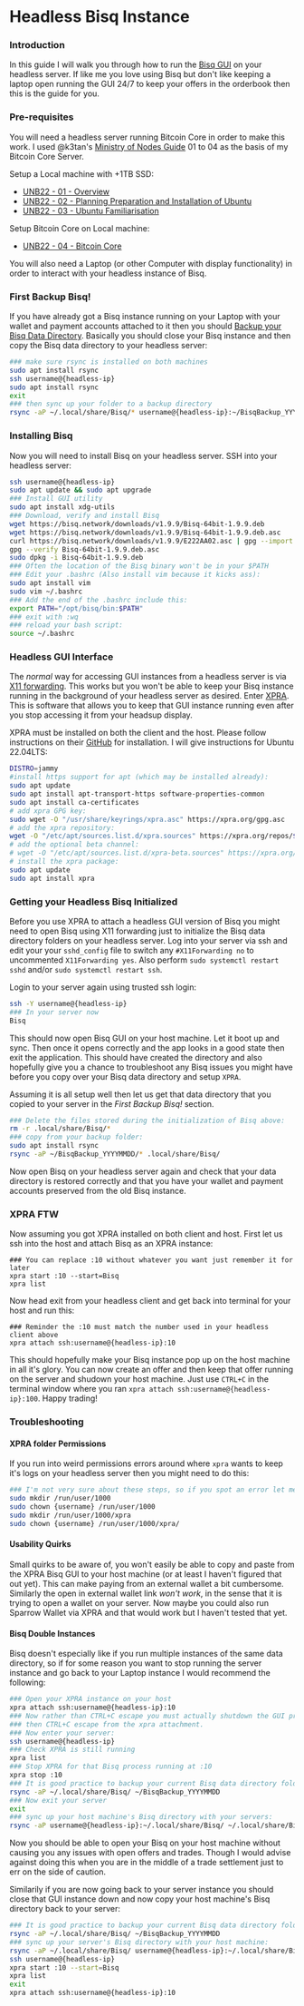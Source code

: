 # Headless Bisq Instance

### Introduction

In this guide I will walk you through how to run the [Bisq GUI](https://bisq.network/) on your headless server. If like me you love using Bisq but don't like keeping a laptop open running the GUI 24/7 to keep your offers in the orderbook then this is the guide for you.

### Pre-requisites

You will need a headless server running Bitcoin Core in order to make this work. I used @k3tan's [Ministry of Nodes Guide](https://youtube.com/playlist?list=PLCRbH-IWlcW2A_kpx2XwAMgT0rcZEZ2Cg) 01 to 04 as the basis of my Bitcoin Core Server.

Setup a Local machine with +1TB SSD:
- [UNB22 - 01 - Overview](https://youtu.be/9Kb7TobTNPI)
- [UNB22 - 02 - Planning Preparation and Installation of Ubuntu](https://youtu.be/siCQvYD6pro)
- [UNB22 - 03 - Ubuntu Familiarisation](https://youtu.be/YpRuP_X1D2s)

Setup Bitcoin Core on Local machine:
- [UNB22 - 04 - Bitcoin Core](https://youtu.be/fx_mLXISrfM) 

You will also need a Laptop (or other Computer with display functionality) in order to interact with your headless instance of Bisq.

### First Backup Bisq!

If you have already got a Bisq instance running on your Laptop with your wallet and payment accounts attached to it then you should [Backup your Bisq Data Directory](https://bisq.wiki/Backing_up_application_data). Basically you should close your Bisq instance and then copy the Bisq data directory to your headless server:

```bash
### make sure rsync is installed on both machines
sudo apt install rsync
ssh username@{headless-ip}
sudo apt install rsync
exit
### then sync up your folder to a backup directory
rsync -aP ~/.local/share/Bisq/* username@{headless-ip}:~/BisqBackup_YYYYMMDD/
```

### Installing Bisq

Now you will need to install Bisq on your headless server. SSH into your headless server:

```bash
ssh username@{headless-ip}
sudo apt update && sudo apt upgrade
### Install GUI utility
sudo apt install xdg-utils
### Download, verify and install Bisq
wget https://bisq.network/downloads/v1.9.9/Bisq-64bit-1.9.9.deb
wget https://bisq.network/downloads/v1.9.9/Bisq-64bit-1.9.9.deb.asc
curl https://bisq.network/downloads/v1.9.9/E222AA02.asc | gpg --import
gpg --verify Bisq-64bit-1.9.9.deb.asc
sudo dpkg -i Bisq-64bit-1.9.9.deb
### Often the location of the Bisq binary won't be in your $PATH
### Edit your .bashrc (Also install vim because it kicks ass):
sudo apt install vim
sudo vim ~/.bashrc
### Add the end of the .bashrc include this:
export PATH="/opt/bisq/bin:$PATH"
### exit with :wq
### reload your bash script:
source ~/.bashrc
```

### Headless GUI Interface

The _normal_ way for accessing GUI instances from a headless server is via [X11 forwarding](https://nulb.app/x4mxj). This works but you won't be able to keep your Bisq instance running in the background of your headless server as desired. Enter [XPRA](https://www.xpra.org/). This is software that allows you to keep that GUI instance running even after you stop accessing it from your headsup display.

XPRA must be installed on both the client and the host. Please follow instructions on their [GitHub](https://github.com/Xpra-org/xpra) for installation. I will give instructions for Ubuntu 22.04LTS:

```bash
DISTRO=jammy
#install https support for apt (which may be installed already):
sudo apt update
sudo apt install apt-transport-https software-properties-common
sudo apt install ca-certificates
# add xpra GPG key:
sudo wget -O "/usr/share/keyrings/xpra.asc" https://xpra.org/gpg.asc
# add the xpra repository:
wget -O "/etc/apt/sources.list.d/xpra.sources" https://xpra.org/repos/$DISTRO/xpra.sources
# add the optional beta channel:
# wget -O "/etc/apt/sources.list.d/xpra-beta.sources" https://xpra.org/repos/$DISTRO/xpra-beta.sources
# install the xpra package:
sudo apt update
sudo apt install xpra
```

### Getting your Headless Bisq Initialized

Before you use XPRA to attach a headless GUI version of Bisq you might need to open Bisq using X11 forwarding just to initialize the Bisq data directory folders on your headless server. Log into your server via ssh and edit your your `sshd_config` file to switch any `#X11Forwarding no` to uncommented `X11Forwarding yes`. Also perform `sudo systemctl restart sshd` and/or `sudo systemctl restart ssh`.

Login to your server again using trusted ssh login:
```bash
ssh -Y username@{headless-ip}
### In your server now
Bisq
```

This should now open Bisq GUI on your host machine. Let it boot up and sync. Then once it opens correctly and the app looks in a good state then exit the application. This should have created the directory and also hopefully give you a chance to troubleshoot any Bisq issues you might have before you copy over your Bisq data directory and setup `XPRA`.

Assuming it is all setup well then let us get that data directory that you copied to your server in the _First Backup Bisq!_ section.
```bash
### Delete the files stored during the initialization of Bisq above:
rm -r .local/share/Bisq/*
### copy from your backup folder:
sudo apt install rsync
rsync -aP ~/BisqBackup_YYYYMMDD/* .local/share/Bisq/
```
Now open Bisq on your headless server again and check that your data directory is restored correctly and that you have your wallet and payment accounts preserved from the old Bisq instance.

### XPRA FTW

Now assuming you got XPRA installed on both client and host. First let us ssh into the host and attach Bisq as an XPRA instance:
```
### You can replace :10 without whatever you want just remember it for later
xpra start :10 --start=Bisq
xpra list
```
Now head exit from your headless client and get back into terminal for your host and run this:
```
### Reminder the :10 must match the number used in your headless client above
xpra attach ssh:username@{headless-ip}:10
```

This should hopefully make your Bisq instance pop up on the host machine in all it's glory. You can now create an offer and then keep that offer running on the server and shudown your host machine. Just use `CTRL+C` in the terminal window where you ran `xpra attach ssh:username@{headless-ip}:100`. Happy trading!

### Troubleshooting
#### XPRA folder Permissions
If you run into weird permissions errors around where `xpra` wants to keep it's logs on your headless server then you might need to do this:
```bash
### I'm not very sure about these steps, so if you spot an error let me know:
sudo mkdir /run/user/1000
sudo chown {username} /run/user/1000
sudo mkdir /run/user/1000/xpra
sudo chown {username} /run/user/1000/xpra/
```
#### Usability Quirks
Small quirks to be aware of, you won't easily be able to copy and paste from the XPRA Bisq GUI to your host machine (or at least I haven't figured that out yet). This can make paying from an external wallet a bit cumbersome. Similarly the open in external wallet link _won't work_, in the sense that it is trying to open a wallet on your server. Now maybe you could also run Sparrow Wallet via XPRA and that would work but I haven't tested that yet.

#### Bisq Double Instances
Bisq doesn't especially like if you run multiple instances of the same data directory, so if for some reason you want to stop running the server instance and go back to your Laptop instance I would recommend the following:
```bash
### Open your XPRA instance on your host
xpra attach ssh:username@{headless-ip}:10
### Now rather than CTRL+C escape you must actually shutdown the GUI properly first
### then CTRL+C escape from the xpra attachment.
### Now enter your server:
ssh username@{headless-ip}
### Check XPRA is still running
xpra list
### Stop XPRA for that Bisq process running at :10
xpra stop :10
### It is good practice to backup your current Bisq data directory folder on your server first:
rsync -aP ~/.local/share/Bisq/ ~/BisqBackup_YYYYMMDD
### Now exit your server
exit
### sync up your host machine's Bisq directory with your servers:
rsync -aP username@{headless-ip}:~/.local/share/Bisq/ ~/.local/share/Bisq/
```

Now you should be able to open your Bisq on your host machine without causing you any issues with open offers and trades. Though I would advise against doing this when you are in the middle of a trade settlement just to err on the side of caution.

Similarily if you are now going back to your server instance you should close that GUI instance down and now copy your host machine's Bisq directory back to your server:
```bash
### It is good practice to backup your current Bisq data directory folder on your server first:
rsync -aP ~/.local/share/Bisq/ ~/BisqBackup_YYYYMMDD
### sync up your server's Bisq directory with your host machine:
rsync -aP ~/.local/share/Bisq/ username@{headless-ip}:~/.local/share/Bisq/
ssh username@{headless-ip}
xpra start :10 --start=Bisq
xpra list
exit
xpra attach ssh:username@{headless-ip}:10
```
